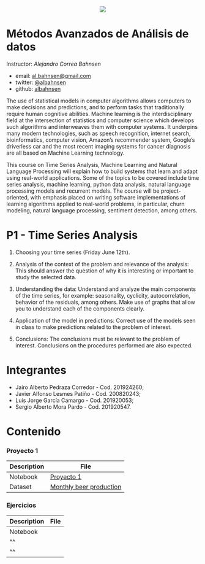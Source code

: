 <center>

![](https://uniandes.edu.co/sites/default/files/logo-uniandes.png)

</center>

# Métodos Avanzados de Análisis de datos

Instructor: *Alejandro Correa Bahnsen*


* email: [al.bahnsen@gmail.com](mailto:al.bahnsen@gmail.com)
* twitter: [@albahnsen](https://twitter.com/albahnsen)
* github: [albahnsen](https://github.com/albahnsen)

The use of statistical models in computer algorithms allows computers to make decisions and predictions, and to perform tasks that traditionally require human cognitive abilities. Machine learning is the interdisciplinary field at the intersection of statistics and computer science which develops such algorithms and interweaves them with computer systems. It underpins many modern technologies, such as speech recognition, internet search, bioinformatics, computer vision, Amazon’s recommender system, Google’s driverless car and the most recent imaging systems for cancer diagnosis are all based on Machine Learning technology.

This course on Time Series Analysis, Machine Learning and Natural Language Processing will explain how to build systems that learn and adapt using real-world applications. Some of the topics to be covered include time series analysis, machine learning, python data analysis, natural language processing models and recurrent models. The course will be project-oriented, with emphasis placed on writing software implementations of learning algorithms applied to real-world problems, in particular, churn modeling, natural language processing, sentiment detection, among others.

# P1 - Time Series Analysis

1. Choosing your time series (Friday June 12th).

2. Analysis of the context of the problem and relevance of the analysis: This should answer the question of why it is interesting or important to study the selected data.

3. Understanding the data: Understand and analyze the main components of the time series, for example: seasonality, cyclicity, autocorrelation, behavior of the residuals, among others. Make use of graphs that allow you to understand each of the components clearly.

4. Application of the model in predictions: Correct use of the models seen in class to make predictions related to the problem of interest.

5. Conclusions: The conclusions must be relevant to the problem of interest. Conclusions on the procedures performed are also expected.

# Integrantes

* Jairo Alberto Pedraza Corredor - Cod. 201924260;
* Javier Alfonso Lesmes Patiño - Cod. 200820243;
* Luis Jorge García Camargo - Cod. 201920053;
* Sergio Alberto Mora Pardo - Cod. 201920547.

# Contenido
### Proyecto 1

|Description|File|
|----|--------|
|Notebook|[Proyecto 1](https://github.com/sergiomora03/AdvancedMethodsDataAnalysis/blob/master/notebooks/Proyecto_1_M%C3%A9todos_de_An%C3%A1lisis_Avanzados.ipynb)|
|Dataset|[Monthly beer production](https://github.com/sergiomora03/AdvancedMethodsDataAnalysis/blob/master/dataset/datasets_56102_107707_monthly-beer-production-in-austr.csv)|

### Ejercicios

|Description|File|
|-----------|----|
|Notebook  || * [E02-TSA](https://github.com/sergiomora03/AdvancedMethodsDataAnalysis/blob/master/Excercises/E02-TSA.ipynb)          |
|^^        || ^^ * [E03-ARIMA](https://github.com/sergiomora03/AdvancedMethodsDataAnalysis/blob/master/Excercises/E03-ARIMA_grupo.ipynb)|
|^^        || ^^ * [E05-prophet](https://github.com/sergiomora03/AdvancedMethodsDataAnalysis/blob/master/Excercises/E05-prophet.ipynb)  |
